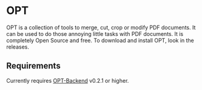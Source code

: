# OPT

OPT is a collection of tools to merge, cut, crop or modify PDF documents. It can be used to do those annoying little tasks with PDF documents. It is completely Open Source and free. To download and install OPT, look in the releases.

## Requirements 
Currently requires [OPT-Backend](https://github.com/swip3798/OPT-Backend) v0.2.1 or higher.